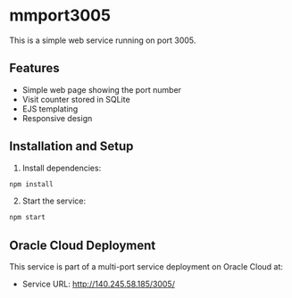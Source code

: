 # mmport3005

This is a simple web service running on port 3005.

## Features

- Simple web page showing the port number
- Visit counter stored in SQLite
- EJS templating
- Responsive design

## Installation and Setup

1. Install dependencies:

```bash
npm install
```

2. Start the service:

```bash
npm start
```

## Oracle Cloud Deployment

This service is part of a multi-port service deployment on Oracle Cloud at:

- Service URL: http://140.245.58.185/3005/

